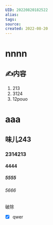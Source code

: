 ```yaml
---
UID: 20220820182522 
alias: 
tags: 
source: 
created: 2022-08-20
---
```


# nnnn
## ✍内容

1. 213
2. 3124
3. 12pouo
# aaa
## 味儿243
### 2314213
#### 4444

##### 5555

###### 5666


破除
- [x] qwer